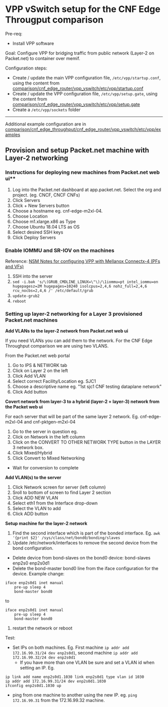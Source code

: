 # VPP vSwitch setup for the CNF Edge Througput comparison

Pre-req:
- Install VPP software


Goal: Configure VPP for bridging traffic from public network (Layer-2 on Packet.net) to container over memif.


Configuration steps:
- Create / update the main VPP configuration file, `/etc/vpp/startup.conf`, using the content from [comparison/cnf_edge_router/vpp_vswitch/etc/vpp/startup.conf](https://github.com/cncf/cnfs/blob/master/comparison/cnf_edge_throughput/cnf_edge_router/vpp_vswitch/etc/vpp/startup.conf)
- Create / update the  VPP configuration file, `/etc/vpp/setup.gate`, using the content from [comparison/cnf_edge_router/vpp_vswitch/etc/vpp/setup.gate](https://github.com/cncf/cnfs/blob/master/comparison/cnf_edge_throughput/cnf_edge_router/vpp_vswitch/etc/vpp/setup.gate)
- Create a `/etc/vpp/sockets` folder


---

Additional example configuration are in  [comparison/cnf_edge_throughput/cnf_edge_router/vpp_vswitch/etc/vpp/examples](https://github.com/cncf/cnfs/tree/master/comparison/cnf_edge_throughput/cnf_edge_router/vpp_vswitch/etc/vpp/examples)


## Provision and setup Packet.net machine with Layer-2 networking

### Instructions for deploying new machines from Packet.net web ui**

1. Log into the Packet.net dashboard at app.packet.net.  Select the org and project. (eg. CNCF, CNCF CNFs)
2. Click Servers
3. Click + New Servers button
4. Choose a hostname eg. cnf-edge-m2xl-04.
5. Choose Location
6. Choose m1.xlarge.x86 as Type
7. Choose Ubuntu 18.04 LTS as OS
8. Select desired SSH keys
9. Click Deploy Servers


### Enable IOMMU and SR-IOV on the machines

Reference: [NSM Notes for configuring VPP with Mellanox Connectx-4 (PFs and VFs)](https://github.com/ligato/networkservicemesh/issues/270#issue-355769450)

1. SSH into the server
2. `sed -i.bak 's/\(GRUB_CMDLINE_LINUX=\"\)/\1iommu=pt intel_iommu=on hugepagesz=2M hugepages=10240 isolcpus=2,4,6 nohz_full=2,4,6 rcu_nocbs=2,4,6 /' /etc/default/grub`
3. `update-grub2`
4. `reboot`


### Setting up layer-2 networking for a Layer 3 provisioned Packet.net machines

**Add VLANs to the layer-2 network from Packet.net web ui**

If you need VLANs you can add them to the network.  For the CNF Edge Throughput comparison we are using two VLANS.

From the Packet.net web portal

1. Go to IPS & NETWORK tab
1. Click on Layer 2 on the left
1. Click Add VLAN
1. Select correct Facility/Location eg. SJC1
1. Choose a descriptive name eg. "1st sjc1 CNF testing dataplane network"
1. Click Add button

**Covert network from layer-3 to a hybrid (layer-2 + layer-3) network from the Packet web ui**

For each server that will be part of the same layer 2 network.  Eg. cnf-edge-m2xl-04 and cnf-pktgen-m2xl-04

1. Go to the server in question eg. 
1. Click on Network in the left column
1. Click on the CONVERT TO OTHER NETWORK TYPE button in the LAYER 3 network box.
1. Click Mixed/Hybrid
1. Click Convert to Mixed Networking
  * Wait for conversion to complete

**Add VLAN(s) to the server**
  
1. Click Network screen for server (left column)
1. Sroll to bottom of screen to find Layer 2 section
1. Click ADD NEW VLAN
1. Select eth1 from the Interface drop-down
1. Select the VLAN to add
1. Click ADD button


**Setup machine for the layer-2 network**

1. Find the second interface which is part of the bonded interface. Eg. `awk '{print $2}' /sys/class/net/bond0/bonding/slaves`
1. Update /etc/network/interfaces to remove the second device from the bond configuration.
  * Delete device from bond-slaves on the bond0 device: bond-slaves enp2s0 enp2s0d1
  * Delete the bond-master bond0 line from the iface configuration for the device. Example change:
```
iface enp2s0d1 inet manual
    pre-up sleep 4
    bond-master bond0
```
to
```
iface enp2s0d1 inet manual
    pre-up sleep 4
    bond-master bond0
```
1. restart the network or reboot

Test:
- Set IPs on both machines.  Eg. First machine `ip addr add 172.16.99.31/24 dev enp2s0d1`, second machine `ip addr add 172.16.99.32/24 dev enp2s0d1`
  * If you have more than one VLAN be sure and set a VLAN id when setting an IP.  Eg. 
```
ip link add name enp2s0d1.1030 link enp2s0d1 type vlan id 1030 
ip addr add 172.16.99.31/24 dev enp2s0d1.1030
ifconfig enp2s0d1.1030 up
```
- ping from one machine to another using the new IP.  eg. `ping 172.16.99.31` from the 172.16.99.32 machine.


